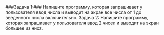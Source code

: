 ###Задача 1:###
Напишите программу, которая запрашивает у пользователя ввод числа и выводит на экран все числа от 1 до введенного числа включительно.
Задача 2:
Напишите программу, которая запрашивает у пользователя ввод 2 чисел и выводит на экран большее из нихz.

